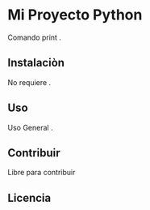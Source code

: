 # Mi Proyecto Python
Comando print .

## Instalaciòn
No requiere .

## Uso
Uso General .

## Contribuir
Libre para contribuir

## Licencia
